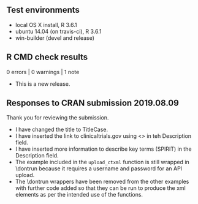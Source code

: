 ## Test environments
* local OS X install, R 3.6.1
* ubuntu 14.04 (on travis-ci), R 3.6.1
* win-builder (devel and release)

## R CMD check results

0 errors | 0 warnings | 1 note

* This is a new release.

## Responses to CRAN submission 2019.08.09

Thank you for reviewing the submission. 

- I have changed the title to TitleCase.
- I have inserted the link to clinicaltrials.gov using <> in teh Description 
field.
- I have inserted more information to describe key terms (SPIRIT) in the 
Description field.
- The example included in the `upload_ctxml` function is still wrapped in 
\dontrun because it requires a username and password for an API upload.
- The \dontrun wrappers have been removed from the other examples with further 
code added so that they can be run to produce the xml elements as per the 
intended use of the functions.


